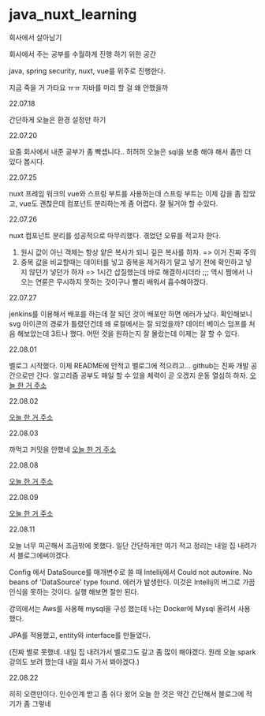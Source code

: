 # java_nuxt_learning
회사에서 살아남기

회사에서 주는 공부를 수월하게 진행 하기 위한 공간

java, spring security, nuxt, vue를 위주로 진행한다.

지금 죽을 거 가타요 ㅠㅠ 자바를 미리 할 걸 왜 안했을까

22.07.18

간단하게 오늘은 환경 설정만 하기

22.07.20

요즘 회사에서 내준 공부가 좀 빡셉니다.. 허허허
오늘은 sql을 보충 해야 해서 좀만 더 있다 봅시다.

22.07.25

nuxt 프레임 워크의 vue와 스프링 부트를 사용하는데 스프링 부트는 이제 감을 좀 잡았고, vue도 괜찮은데
컴포넌트 분리하는게 좀 어렵다. 잘 될거야 할 수있다.

22.07.26

nuxt 컴포넌트 분리를 성공적으로 마무리했다. 겪었던 오류를 적고자 한다.
1. 원시 값이 아닌 객체는 항상 얕은 복사가 되니 깊은 복사를 하자. => 이거 진짜 주의
2. 중복 값을 비교할때는 데이터를 넣고 중복을 제거하기 말고 넣기 전에 확인하고 넣지 않던가 넣던가 하자 => 1시간 삽질했는데 바로 해결하시더라 ;;;
역시 짬에서 나오는 연륜은 무시하지 못하는 것이구나 빨리 배워서 흡수해야겠다.

22.07.27

jenkins를 이용해서 배포를 하는데 잘 되던 것이 배포만 하면 에러가 났다.
확인해보니 svg 아이콘의 경로가 틀렸던건데 왜 로컬에서는 잘 되었을까?
데이터 베이스 덤프를 처음 해보았는데 3트나 했다. 어떤 것을 원하는지 잘 몰랐는데 이제는 잘 할 수 있다.

22.08.01

벨로그 시작했다. 이제 README에 안적고 벨로그에 적으려고...
github는 진짜 개발 공간으로만 간다.
알고리즘 공부도 매일 할 수 있을 체력이 곧 오겠지 운동 열심히 하자.
[오늘 한 거 주소](https://velog.io/@poeynus/Spring-Security-Step-1)

22.08.02

[오늘 한 거 주소](https://velog.io/@poeynus/Spring-Security-Step-2)

22.08.03

까먹고 커밋을 안했네
[오늘 한 거 주소](https://velog.io/@poeynus/Spring-Security-Step-3)

22.08.08

[오늘 한 거 주소](https://velog.io/@poeynus/Spring-Security-Step-4)

22.08.09

[오늘 한 거 주소](https://velog.io/@poeynus/Spring-Security-Step-5)

22.08.11

오늘 너무 피곤해서 조금밖에 못했다.
일단 간단하게만 여기 적고 정리는 내일 집 내려가서 블로그에써야겠다.

Config 에서 DataSource를 매개변수로 쓸 때 Intellij에서 Could not autowire. No beans of 'DataSource' type found. 에러가 발생한다.
이것은 Intellij의 버그로 가끔 인식을 못하는 것이다. 실행 해보면 잘만 된다.

강의에서는 Aws를 사용해 mysql을 구성 했는데 나는 Docker에 Mysql 올려서 사용 했다.

JPA를 적용했고, entity와 interface를 만들었다.

(진짜 별로 못했네. 내일 집 내려가서 벨로그도 갈고 좀 많이 해야겠다. 원래 오늘 spark 강의도 보려 했는데 내일 회사 가서 봐야겠다.)

22.08.22

히히 오랜만이다. 인수인계 받고 좀 쉬다 왔어
오늘 한 것은 약간 간단해서 블로그에 적기가 좀 그렇네